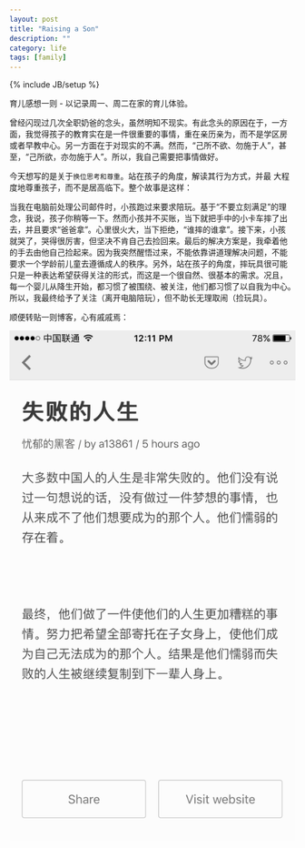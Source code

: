```yaml
---
layout: post
title: "Raising a Son"
description: ""
category: life
tags: [family]
---
```

{% include JB/setup %}

育儿感想一则 - 以记录周一、周二在家的育儿体验。

曾经闪现过几次全职奶爸的念头，虽然明知不现实。有此念头的原因在于，一方
面，我觉得孩子的教育实在是一件很重要的事情，重在亲历亲为，而不是学区房
或者早教中心。另一方面在于对现实的不满。然而，“己所不欲、勿施于人”，甚
至，“己所欲，亦勿施于人”。所以，我自己需要把事情做好。

今天想写的是关于`换位思考和尊重`。站在孩子的角度，解读其行为方式，并最
大程度地尊重孩子，而不是居高临下。整个故事是这样：

当我在电脑前处理公司邮件时，小孩跑过来要求陪玩。基于“不要立刻满足”的理
念，我说，孩子你稍等一下。然而小孩并不买账，当下就把手中的小卡车摔了出
去，并且要求“爸爸拿”。心里很火大，当下拒绝，“谁摔的谁拿”。接下来，小孩
就哭了，哭得很厉害，但坚决不肯自己去捡回来。最后的解决方案是，我牵着他
的手去由他自己捡起来。因为我突然醒悟过来，不能依靠讲道理解决问题，不能
要求一个学龄前儿童去遵循成人的秩序。另外，站在孩子的角度，摔玩具很可能
只是一种表达希望获得关注的形式，而这是一个很自然、很基本的需求。况且，
每一个婴儿从降生开始，都习惯了被围绕、被关注，他们都习惯了以自我为中心。
所以，我最终给予了关注（离开电脑陪玩），但不助长无理取闹（捡玩具）。

顺便转贴一则博客，心有戚戚焉：

![失败的人生](/media/IMG_0382.PNG)
